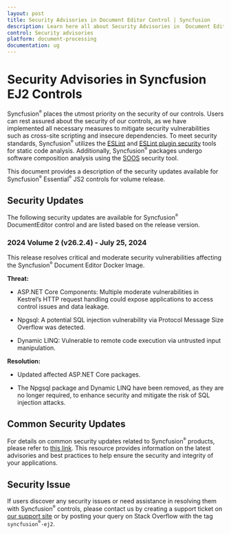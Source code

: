 ```yaml
---
layout: post
title: Security Advisories in Document Editor Control | Syncfusion
description: Learn here all about Security Advisories in  Document Editor component of Syncfusion Essential JS 2 and more.
control: Security advisories 
platform: document-processing
documentation: ug
---
```


# Security Advisories in Syncfusion EJ2 Controls

Syncfusion<sup style="font-size:70%">&reg;</sup> places the utmost priority on the security of our controls. Users can rest assured about the security of our controls, as we have implemented all necessary measures to mitigate security vulnerabilities such as cross-site scripting and insecure dependencies. To meet security standards, Syncfusion<sup style="font-size:70%">&reg;</sup> utilizes the [ESLint](https://eslint.org/) and [ESLint plugin security](https://github.com/eslint-community/eslint-plugin-security#rules) tools for static code analysis. Additionally, Syncfusion<sup style="font-size:70%">&reg;</sup> packages undergo software composition analysis using the [SOOS](https://soos.io/) security tool.

This document provides a description of the security updates available for Syncfusion<sup style="font-size:70%">&reg;</sup> Essential<sup style="font-size:70%">&reg;</sup> JS2 controls for volume release.

## Security Updates

The following security updates are available for Syncfusion<sup style="font-size:70%">&reg;</sup> DocumentEditor control and are listed based on the release version. 

### 2024 Volume 2 (v26.2.4) - July 25, 2024

This release resolves critical and moderate security vulnerabilities affecting the Syncfusion<sup style="font-size:70%">&reg;</sup> Document Editor Docker Image.

**Threat:**

* ASP.NET Core Components: Multiple moderate vulnerabilities in Kestrel’s HTTP request handling could expose applications to access control issues and data leakage.

* Npgsql: A potential SQL injection vulnerability via Protocol Message Size Overflow was detected.

* Dynamic LINQ: Vulnerable to remote code execution via untrusted input manipulation.

**Resolution:**

* Updated affected ASP.NET Core packages.

* The Npgsql package and Dynamic LINQ have been removed, as they are no longer required, to enhance security and mitigate the risk of SQL injection attacks.

## Common Security Updates


For details on common security updates related to Syncfusion<sup style="font-size:70%">&reg;</sup> products, please refer to [this link](https://ej2.syncfusion.com/aspnetcore/documentation/common/content-security-policy). This resource provides information on the latest advisories and best practices to help ensure the security and integrity of your applications.


## Security Issue

If users discover any security issues or need assistance in resolving them with Syncfusion<sup style="font-size:70%">&reg;</sup> controls, please contact us by creating a support ticket on [our support site](https://syncfusion.com/support) or by posting your query on Stack Overflow with the tag `syncfusion`<sup style="font-size:70%">&reg;</sup>`-ej2`.
